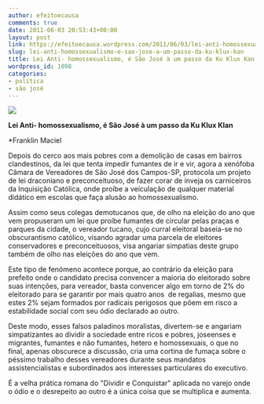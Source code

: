 ```yaml
---
author: efeitoecausa
comments: true
date: 2011-06-03 20:53:43+00:00
layout: post
link: https://efeitoecausa.wordpress.com/2011/06/03/lei-anti-homossexualismo-e-sao-jose-a-um-passo-da-ku-klux-kan/
slug: lei-anti-homossexualismo-e-sao-jose-a-um-passo-da-ku-klux-kan
title: Lei Anti- homossexualismo, é São José à um passo da Ku Klux Kan
wordpress_id: 1098
categories:
- política
- são josé
---
```


[![](http://efeitoecausa.files.wordpress.com/2011/06/ku-klux-klan-salute.jpg?w=300)](http://efeitoecausa.files.wordpress.com/2011/06/ku-klux-klan-salute.jpg)




**Lei Anti- homossexualismo, é São José à um passo da Ku Klux Klan**




*Franklin Maciel




Depois do cerco aos mais pobres com a demolição de casas em bairros clandestinos, da lei que tenta impedir fumantes de ir e vir, agora a xenófoba Câmara de Vereadores de São José dos Campos-SP, protocola um projeto de lei draconiano e preconceituoso, de fazer corar de inveja os carniceiros da Inquisição Católica, onde proíbe a veículação de qualquer material didático em escolas que faça alusão ao homossexualismo.




Assim como seus colegas demotucanos que, de olho na eleição do ano que vem propuseram um lei que proíbe fumantes de circular pelas praças e parques da cidade, o vereador tucano, cujo curral eleitoral baseia-se no obscurantismo católico, visando agradar uma parcela de eleitores conservadores e preconceituosos, visa angariar simpatias deste grupo também de olho nas eleições do ano que vem.




Este tipo de fenómeno acontece porque, ao contrário da eleição para prefeito onde o candidato precisa convencer a maioria do eleitorado sobre suas intenções, para vereador, basta convencer algo em torno de 2% do eleitorado para se garantir por mais quatro anos  de regalias, mesmo que estes 2% sejam formados por radicais perigosos que põem em risco a estabilidade social com seu ódio declarado ao outro.




Deste modo, esses falsos paladinos moralistas, divertem-se e angariam simpatizantes ao dividir a sociedade entre ricos e pobres, joseenses e migrantes, fumantes e não fumantes, hetero e homossexuais, o que no final, apenas obscurece a discussão, cria uma cortina de fumaça sobre o péssimo trabalho desses vereadores durante seus mandatos assistencialistas e subordinados aos interesses particulares do executivo.




É a velha prática romana do "Dividir e Conquistar" aplicada no varejo onde o ódio e o desrepeito ao outro é a única coisa que se multiplica e aumenta.



